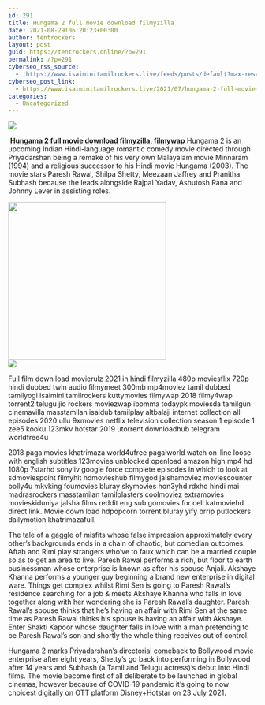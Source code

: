 ```yaml
---
id: 291
title: Hungama 2 full movie download filmyzilla
date: 2021-08-29T06:20:23+00:00
author: tentrockers
layout: post
guid: https://tentrockers.online/?p=291
permalink: /?p=291
cyberseo_rss_source:
  - 'https://www.isaiminitamilrockers.live/feeds/posts/default?max-results=150&start-index=1'
cyberseo_post_link:
  - https://www.isaiminitamilrockers.live/2021/07/hungama-2-full-movie-download-filmyzilla_24.html
categories:
  - Uncategorized
---
```

<div class="media_block">
  <img src="https://1.bp.blogspot.com/-oGkpG5adHeM/YPt8_Lo--CI/AAAAAAAABE0/IlPI-OW8qOk1gbMLNRA6yw9iecXonfd9QCLcBGAsYHQ/s72-c/Hungama-2-Hindi-Movie-1.png" class="media_thumbnail" />
</div>

<meta content="&nbsp; Hungama 2 full movie download filmyzilla, filmywap Hungama 2 is an upcoming Indian Hindi-language romantic comedy movie directed through ..." name="twitter:description" />

  


<center>
</center>

[&nbsp;**Hungama 2 full movie download filmyzilla, filmywap**](https://www.tamilrockers.co.nz/hungama-2-full-movie-download-filmyzilla-filmywap/) Hungama 2 is an upcoming Indian Hindi-language romantic comedy movie directed through Priyadarshan being a remake of his very own Malayalam movie Minnaram (1994) and a religious successor to his Hindi movie Hungama (2003). The movie stars Paresh Rawal, Shilpa Shetty, Meezaan Jaffrey and Pranitha Subhash because the leads alongside Rajpal Yadav, Ashutosh Rana and Johnny Lever in assisting roles.

<div class="separator">
  <a href="https://1.bp.blogspot.com/-oGkpG5adHeM/YPt8_Lo--CI/AAAAAAAABE0/IlPI-OW8qOk1gbMLNRA6yw9iecXonfd9QCLcBGAsYHQ/s753/Hungama-2-Hindi-Movie-1.png"><img border="0" data-original-height="626" data-original-width="753" src="https://1.bp.blogspot.com/-oGkpG5adHeM/YPt8_Lo--CI/AAAAAAAABE0/IlPI-OW8qOk1gbMLNRA6yw9iecXonfd9QCLcBGAsYHQ/s320/Hungama-2-Hindi-Movie-1.png" width="320" /></a>
</div>



<div class="separator">
  <a href="https://www.tamilrockers.co.nz/hungama-2-full-movie-download-filmyzilla-filmywap/"><img border="0" data-original-height="250" data-original-width="300" src="https://1.bp.blogspot.com/-nfbzYVobUik/YMlpOerzdgI/AAAAAAAAA3Y/aAupsOUs_WMY6Lv7R1OtZhI6OqaRh-YAwCPcBGAYYCw/s0/e854879156f0849f3d27a89db88ed039.png" /></a>
</div>

Full film down load movierulz 2021 in hindi filmyzilla 480p moviesflix 720p hindi dubbed twin audio filmymeet 300mb mp4moviez tamil dubbed tamilyogi isaimini tamilrockers kuttymovies filmywap 2018 filmy4wap torrent2 telugu jio rockers moviezwap ibomma todaypk moviesda tamilgun cinemavilla masstamilan isaidub tamilplay altbalaji internet collection all episodes 2020 ullu 9xmovies netflix television collection season 1 episode 1 zee5 kooku 123mkv hotstar 2019 utorrent downloadhub telegram worldfree4u

<div class="afw afw-ga afw_ad afwadid-16259" data-ad-id="16259">
  <p>
    2018 pagalmovies khatrimaza world4ufree pagalworld watch on-line loose with english subtitles 123movies unblocked openload amazon high mp4 hd 1080p 7starhd sonyliv google force complete episodes in which to look at sdmoviespoint filmyhit hdmovieshub filmygod jalshamoviez moviescounter bolly4u mkvking foumovies bluray skymovies hon3yhd rdxhd hindi mai madrasrockers masstamilan tamilblasters coolmoviez extramovies movieskiduniya jalsha films reddit eng sub gomovies for cell katmoviehd direct link. Movie down load hdpopcorn torrent bluray yify brrip putlockers dailymotion khatrimazafull.
  </p>
  
  <p>
    The tale of a gaggle of misfits whose false impression approximately every other’s backgrounds ends in a chain of chaotic, but comedian outcomes. Aftab and Rimi play strangers who’ve to faux which can be a married couple so as to get an area to live. Paresh Rawal performs a rich, but floor to earth businessman whose enterprise is known as after his spouse Anjali. Akshaye Khanna performs a younger guy beginning a brand new enterprise in digital ware. Things get complex whilst Rimi Sen is going to Paresh Rawal’s residence searching for a job & meets Akshaye Khanna who falls in love together along with her wondering she is Paresh Rawal’s daughter. Paresh Rawal’s spouse thinks that he’s having an affair with Rimi Sen at the same time as Paresh Rawal thinks his spouse is having an affair with Akshaye. Enter Shakti Kapoor whose daughter falls in love with a man pretending to be Paresh Rawal’s son and shortly the whole thing receives out of control.
  </p>
  
  <p>
    Hungama 2 marks Priyadarshan’s directorial comeback to Bollywood movie enterprise after eight years, Shetty’s go back into performing in Bollywood after 14 years and Subhash (a Tamil and Telugu actress)’s debut into Hindi films. The movie become first of all deliberate to be launched in global cinemas, however because of COVID-19 pandemic it’s going to now choicest digitally on OTT platform Disney+Hotstar on 23 July 2021.
  </p>
</div>

<center>
</center>